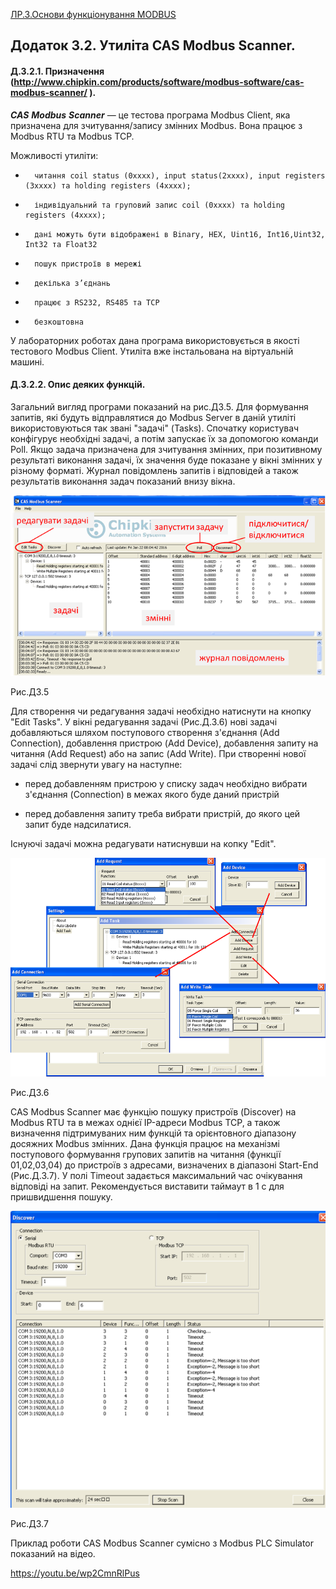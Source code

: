 [ЛР.3.Основи функціонування MODBUS](lab3.md)

## Додаток 3.2. Утиліта CAS Modbus Scanner.

#### Д.3.2.1. Призначення (http://www.chipkin.com/products/software/modbus-software/cas-modbus-scanner/ ). 

***CAS*** ***Modbus*** ***Scanner*** — це тестова програма Modbus Client, яка призначена для зчитування/запису змінних Modbus. Вона працює з Modbus RTU та Modbus TCP.

Можливості утиліти:

-       читання coil status (0xxxx), input status(2xxxx), input registers (3xxxx) та holding registers (4xxxx);

-       індивідуальний та груповий запис coil (0xxxx) та holding registers (4xxxx);

-       дані можуть бути відображені в Binary, HEX, Uint16, Int16,Uint32, Int32 та Float32

-       пошук пристроїв в мережі 

-       декілька з’єднань 

-       працює з RS232, RS485 та TCP

-       безкоштовна

У лабораторних роботах дана програма використовується в якості тестового Modbus Client. Утиліта вже інстальована на віртуальній машині. 

#### Д.3.2.2. Опис деяких функцій.   

Загальний вигляд програми показаний на рис.Д3.5. Для формування запитів, які будуть відправлятися до Modbus Server в даній утиліті використовуються так звані "задачі" (Tasks). Спочатку користувач конфігурує необхідні задачі, а потім запускає їх за допомогою команди Poll. Якщо задача призначена для зчитування змінних, при позитивному результаті виконання задачі, їх значення буде показане у вікні змінних у різному форматі. Журнал повідомлень запитів і відповідей а також результатів виконання задач показаний внизу вікна.   

 ![image-20220421132200958](media3/РисД3_5.png)

Рис.Д3.5

Для створення чи редагування задачі необхідно натиснути на кнопку "Edit Tasks". У вікні редагування задачі (Рис.Д.3.6) нові задачі добавляються шляхом поступового створення з'єднання (Add Connection), добавлення пристрою (Add Device), добавлення запиту на читання (Add Request) або на запис (Add Write). При створенні нової задачі слід звернути увагу на наступне:

- перед добавленням пристрою у списку задач необхідно вибрати з'єднання (Connection) в межах якого буде даний пристрій

- перед добавлення запиту треба вибрати пристрій, до якого цей запит буде надсилатися.

Існуючі задачі можна редагувати натиснувши на копку "Edit".

![img](media3/РисД3_6.png)

Рис.Д3.6

CAS Modbus Scanner має функцію пошуку пристроїв (Discover) на Modbus RTU та в межах однієї IP-адреси Modbus TCP, а також визначення підтримуваних ним функцій та орієнтовного діапазону досяжних Modbus змінних. Дана функція працює на механізмі поступового формування групових запитів на читання (функції 01,02,03,04) до пристроїв з адресами, визначених в діапазоні Start-End (Рис.Д.3.7). У полі Timeout задається максимальний час очікування відповіді на запит. Рекомендується виставити таймаут в 1 с для пришвидшення пошуку.    

![img](media3/РисД3_7.png)

Рис.Д3.7

Приклад роботи CAS Modbus Scanner сумісно з Modbus PLC Simulator показаний на відео. 

https://youtu.be/wp2CmnRlPus 